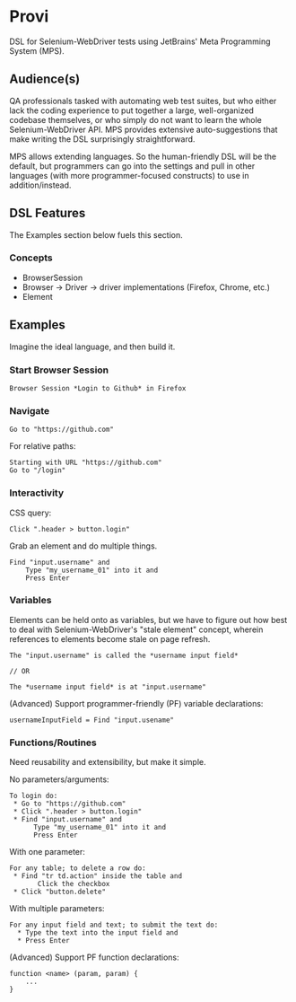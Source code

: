 # Provi #

DSL for Selenium-WebDriver tests using JetBrains' Meta Programming System (MPS).

## Audience(s) ##

QA professionals tasked with automating web test suites, but who either lack the coding experience to put together a large, well-organized codebase themselves, or who simply do not want to learn the whole Selenium-WebDriver API. MPS provides extensive auto-suggestions that make writing the DSL surprisingly straightforward.

MPS allows extending languages. So the human-friendly DSL will be the default, but programmers can go into the settings and pull in other languages (with more programmer-focused constructs) to use in addition/instead.

## DSL Features ##

The Examples section below fuels this section.

### Concepts ###

 * BrowserSession
 * Browser -> Driver -> driver implementations (Firefox, Chrome, etc.)
 * Element

## Examples ##

Imagine the ideal language, and then build it.

### Start Browser Session ###

```
Browser Session *Login to Github* in Firefox
```

### Navigate ###

```
Go to "https://github.com"
```

For relative paths:

```
Starting with URL "https://github.com"
Go to "/login"
```

### Interactivity ###

CSS query:

```
Click ".header > button.login"
```

Grab an element and do multiple things.

```
Find "input.username" and
    Type "my_username_01" into it and
    Press Enter
```

### Variables ###

Elements can be held onto as variables, but we have to figure out how best to deal with Selenium-WebDriver's "stale element" concept, wherein references to elements become stale on page refresh.

```
The "input.username" is called the *username input field*

// OR

The *username input field* is at "input.username"
```

(Advanced) Support programmer-friendly (PF) variable declarations:

```
usernameInputField = Find "input.usename"
```

### Functions/Routines ###

Need reusability and extensibility, but make it simple.

No parameters/arguments:

```
To login do:
 * Go to "https://github.com"
 * Click ".header > button.login"
 * Find "input.username" and
      Type "my_username_01" into it and
      Press Enter
```

With one parameter:

```
For any table; to delete a row do:
 * Find "tr td.action" inside the table and
       Click the checkbox
 * Click "button.delete"
```

With multiple parameters:

```
For any input field and text; to submit the text do:
  * Type the text into the input field and
  * Press Enter
```

(Advanced) Support PF function declarations:

```
function <name> (param, param) {
    ...
}
```
